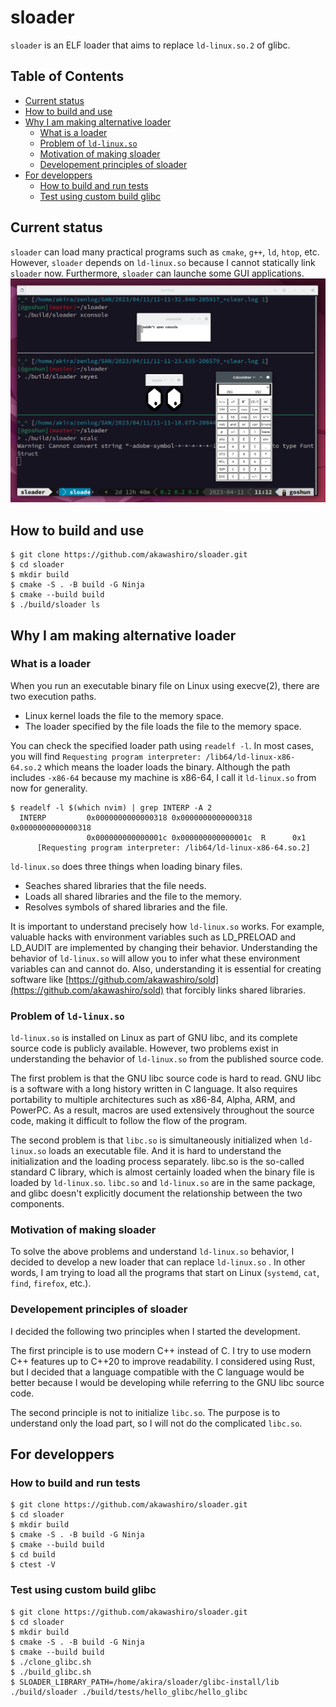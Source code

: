 # sloader <!-- omit in toc -->
`sloader` is an ELF loader that aims to replace `ld-linux.so.2` of glibc. 

## Table of Contents <!-- omit in toc -->
- [Current status](#current-status)
- [How to build and use](#how-to-build-and-use)
- [Why I am making alternative loader](#why-i-am-making-alternative-loader)
  - [What is a loader](#what-is-a-loader)
  - [Problem of `ld-linux.so`](#problem-of-ld-linuxso)
  - [Motivation of making sloader](#motivation-of-making-sloader)
  - [Developement principles of sloader](#developement-principles-of-sloader)
- [For developpers](#for-developpers)
  - [How to build and run tests](#how-to-build-and-run-tests)
  - [Test using custom build glibc](#test-using-custom-build-glibc)

## Current status
`sloader` can load many practical programs such as `cmake`, `g++`, `ld`, `htop`, etc. However, `sloader` depends on `ld-linux.so` because I cannot statically link `sloader` now. Furthermore, `sloader` can launche some GUI applications.
![GUI applications launched by sloader](./xapps-launched-by-sloader.png)

## How to build and use
```
$ git clone https://github.com/akawashiro/sloader.git
$ cd sloader
$ mkdir build
$ cmake -S . -B build -G Ninja
$ cmake --build build
$ ./build/sloader ls
```

## Why I am making alternative loader
### What is a loader
When you run an executable binary file on Linux using execve(2), there are two execution paths.
- Linux kernel loads the file to the memory space.
- The loader specified by the file loads the file to the memory space.

You can check the specified loader path using `readelf -l`. In most cases,  you will find `Requesting program interpreter: /lib64/ld-linux-x86-64.so.2` which means the loader loads the binary. Although the path includes `-x86-64` because my machine is x86-64, I call it `ld-linux.so` from now for generality.

```
$ readelf -l $(which nvim) | grep INTERP -A 2
  INTERP         0x0000000000000318 0x0000000000000318 0x0000000000000318
                 0x000000000000001c 0x000000000000001c  R      0x1
      [Requesting program interpreter: /lib64/ld-linux-x86-64.so.2]
```

`ld-linux.so` does three things when loading binary files.
- Seaches shared libraries that the file needs.
- Loads all shared libraries and the file to the memory.
- Resolves symbols of shared libraries and the file.

It is important to understand precisely how `ld-linux.so` works. For example, valuable hacks with environment variables such as LD_PRELOAD and LD_AUDIT are implemented by changing their behavior. Understanding the behavior of `ld-linux.so` will allow you to infer what these environment variables can and cannot do. Also, understanding it is essential for creating software like [https://github.com/akawashiro/sold](https://github.com/akawashiro/sold) that forcibly links shared libraries.

### Problem of `ld-linux.so`
`ld-linux.so` is installed on Linux as part of GNU libc, and its complete source code is publicly available. However, two problems exist in understanding the behavior of `ld-linux.so` from the published source code.

The first problem is that the GNU libc source code is hard to read. GNU libc is a software with a long history written in C language. It also requires portability to multiple architectures such as x86-84, Alpha, ARM, and PowerPC. As a result, macros are used extensively throughout the source code, making it difficult to follow the flow of the program.

The second problem is that `libc.so` is simultaneously initialized when `ld-linux.so` loads an executable file. And it is hard to understand the initialization and the loading process separately. libc.so is the so-called standard C library, which is almost certainly loaded when the binary file is loaded by `ld-linux.so`. `libc.so` and `ld-linux.so` are in the same package, and glibc doesn't explicitly document the relationship between the two components.

### Motivation of making sloader
To solve the above problems and understand `ld-linux.so` behavior, I decided to develop a new loader that can replace `ld-linux.so` . In other words, I am trying to load all the programs that start on Linux (`systemd`, `cat`, `find`, `firefox`, etc.). 

### Developement principles of sloader
I decided the following two principles when I started the development.

The first principle is to use modern C++ instead of C. I try to use modern C++ features up to C++20 to improve readability. I considered using Rust, but I decided that a language compatible with the C language would be better because I would be developing while referring to the GNU libc source code.

The second principle is not to initialize `libc.so`. The purpose is to understand only the load part, so I will not do the complicated `libc.so`.

## For developpers
### How to build and run tests
```
$ git clone https://github.com/akawashiro/sloader.git
$ cd sloader
$ mkdir build
$ cmake -S . -B build -G Ninja
$ cmake --build build
$ cd build
$ ctest -V
```

### Test using custom build glibc
```
$ git clone https://github.com/akawashiro/sloader.git
$ cd sloader
$ mkdir build
$ cmake -S . -B build -G Ninja
$ cmake --build build
$ ./clone_glibc.sh
$ ./build_glibc.sh
$ SLOADER_LIBRARY_PATH=/home/akira/sloader/glibc-install/lib ./build/sloader ./build/tests/hello_glibc/hello_glibc
```

